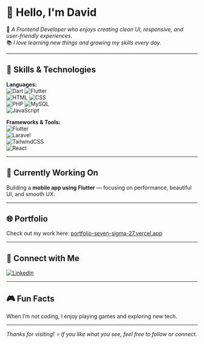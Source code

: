 # 👋 Hello, I'm David

🎯 *A Frontend Developer who enjoys creating clean UI, responsive, and user-friendly experiences.*  
📚 *I love learning new things and growing my skills every day.*

---

## 🚀 Skills & Technologies

**Languages:**  
![Dart](https://img.shields.io/badge/-Dart-0175C2?style=flat&logo=dart&logoColor=white) 
![Flutter](https://img.shields.io/badge/-Flutter-02569B?style=flat&logo=flutter&logoColor=white)  
![HTML](https://img.shields.io/badge/-HTML5-E34F26?style=flat&logo=html5&logoColor=white) 
![CSS](https://img.shields.io/badge/-CSS3-1572B6?style=flat&logo=css3&logoColor=white)  
![PHP](https://img.shields.io/badge/-PHP-777BB4?style=flat&logo=php&logoColor=white) 
![MySQL](https://img.shields.io/badge/-MySQL-4479A1?style=flat&logo=mysql&logoColor=white)  
![JavaScript](https://img.shields.io/badge/-JavaScript-F7DF1E?style=flat&logo=javascript&logoColor=black)

**Frameworks & Tools:**  
![Flutter](https://img.shields.io/badge/-Flutter-02569B?style=flat&logo=flutter&logoColor=white)  
![Laravel](https://img.shields.io/badge/-Laravel-F55247?style=flat&logo=laravel&logoColor=white)  
![TailwindCSS](https://img.shields.io/badge/-Tailwind-06B6D4?style=flat&logo=tailwindcss&logoColor=white)  
![React](https://img.shields.io/badge/-React-61DAFB?style=flat&logo=react&logoColor=black)

---

## 📱 Currently Working On

Building a **mobile app using Flutter** — focusing on performance, beautiful UI, and smooth UX.

---

## 🌐 Portfolio

Check out my work here: [portfolio-seven-sigma-27.vercel.app](https://portfolio-seven-sigma-27.vercel.app)

---

## 🔗 Connect with Me

[![LinkedIn](https://img.shields.io/badge/-LinkedIn-blue?style=flat&logo=linkedin&logoColor=white)](https://www.linkedin.com/in/%E1%9E%9F%E1%9E%BB%E1%9E%9C%E1%9E%8E%E1%9F%92%E1%9E%8E-%E1%9E%8A%E1%9F%81%E1%9E%9C%E1%9E%B8%E1%9E%8F-834a07324/)

---

## 🎮 Fun Facts

When I’m not coding, I enjoy playing games and exploring new tech.

---

_Thanks for visiting! ⭐️ If you like what you see, feel free to follow or connect._

